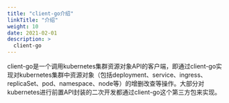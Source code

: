 ```yaml
---
title: "client-go介绍"
linkTitle: "介绍"
weight: 10
date: 2021-02-01
description: >
  client-go
---
```




client-go是一个调用kubernetes集群资源对象API的客户端，即通过client-go实现对kubernetes集群中资源对象（包括deployment、service、ingress、replicaSet、pod、namespace、node等）的增删改查等操作。大部分对kubernetes进行前置API封装的二次开发都通过client-go这个第三方包来实现。






